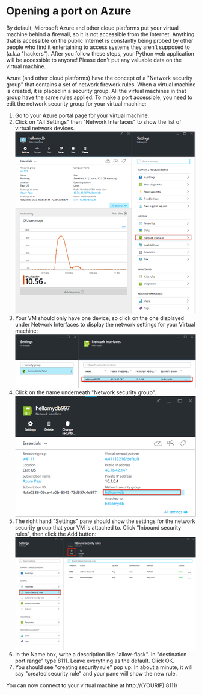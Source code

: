 # Opening a port on Azure

By default, Microsoft Azure and other cloud platforms put your virtual machine behind a firewall, so it is not accessible from the Internet. Anything that is accessible on the public Internet is constantly being probed by other people who find it entertaining to access systems they aren't supposed to (a.k.a "hackers"). After you follow these steps, your Python web application will be accessible to anyone! Please don't put any valuable data on the virtual machine.

Azure (and other cloud platforms) have the concept of a "Network security group" that contains a set of network firework rules. When a virtual machine is created, it is placed in a security group. All the virtual machines in that group have the same rules applied.  To make a port accessible, you need to edit the network security group for your virtual machine:

1. Go to your Azure portal page for your virtual machine.
2. Click on "All Settings" then "Network Interfaces" to show the list of virtual network devices.
![image](./ports/1.png)
3. Your VM should only have one device, so click on the one displayed under Network Interfaces to display the network settings for your Virtual machine:
![image](./ports/2.png)
4. Click on the name underneath "Network security group".
![image](./ports/3.png)
5. The right hand "Settings" pane should show the settings for the network security group that your VM is attached to. Click "Inbound security rules", then click the Add button:
![image](./ports/5.png)
6. In the Name box, write a description like "allow-flask". In "destination port range" type 8111. Leave everything as the default. Click OK.
7. You should see "creating security rule" pop up. In about a minute, it will say "created security rule" and your pane will show the new rule.

You can now connect to your virtual machine at http://(YOURIP):8111/
